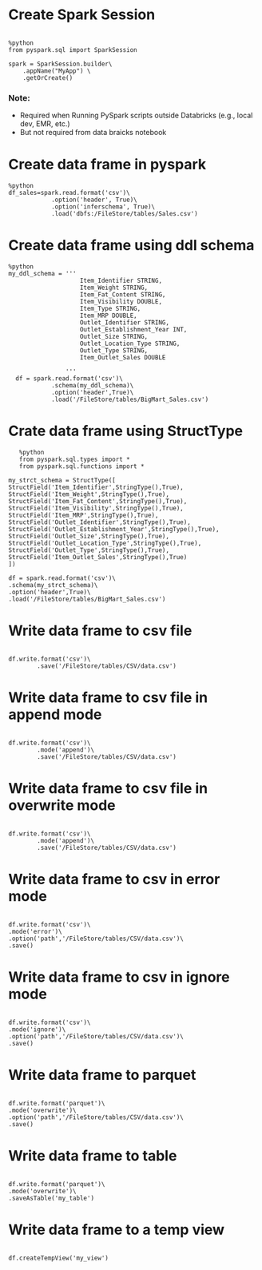 # Create Spark Session
```

%python
from pyspark.sql import SparkSession

spark = SparkSession.builder\
    .appName("MyApp") \
    .getOrCreate()

```
### Note: 
- Required when Running PySpark scripts outside Databricks (e.g., local dev, EMR, etc.)
- But not required from data braicks notebook                    
                    
# Create data frame in pyspark
```
%python
df_sales=spark.read.format('csv')\
            .option('header', True)\
            .option('inferschema', True)\
            .load('dbfs:/FileStore/tables/Sales.csv')

```
# Create data frame using ddl schema
```
%python
my_ddl_schema = '''
                    Item_Identifier STRING,
                    Item_Weight STRING,
                    Item_Fat_Content STRING, 
                    Item_Visibility DOUBLE,
                    Item_Type STRING,
                    Item_MRP DOUBLE,
                    Outlet_Identifier STRING,
                    Outlet_Establishment_Year INT,
                    Outlet_Size STRING,
                    Outlet_Location_Type STRING, 
                    Outlet_Type STRING,
                    Item_Outlet_Sales DOUBLE 

                ''' 
  df = spark.read.format('csv')\
            .schema(my_ddl_schema)\
            .option('header',True)\
            .load('/FileStore/tables/BigMart_Sales.csv')

```

   # Crate data frame using StructType
```
   %python
   from pyspark.sql.types import * 
   from pyspark.sql.functions import *  

my_strct_schema = StructType([ 
StructField('Item_Identifier',StringType(),True), 
StructField('Item_Weight',StringType(),True), 
StructField('Item_Fat_Content',StringType(),True), 
StructField('Item_Visibility',StringType(),True), 
StructField('Item_MRP',StringType(),True), 
StructField('Outlet_Identifier',StringType(),True), 
StructField('Outlet_Establishment_Year',StringType(),True), 
StructField('Outlet_Size',StringType(),True), 
StructField('Outlet_Location_Type',StringType(),True), 
StructField('Outlet_Type',StringType(),True), 
StructField('Item_Outlet_Sales',StringType(),True)
])

df = spark.read.format('csv')\
.schema(my_strct_schema)\
.option('header',True)\
.load('/FileStore/tables/BigMart_Sales.csv')

```

# Write data frame to csv file
```

df.write.format('csv')\
        .save('/FileStore/tables/CSV/data.csv')

```
# Write data frame to csv file in append mode
```

df.write.format('csv')\
        .mode('append')\
        .save('/FileStore/tables/CSV/data.csv')

```
# Write data frame to csv file in overwrite mode
```

df.write.format('csv')\
        .mode('append')\
        .save('/FileStore/tables/CSV/data.csv')

```
# Write data frame to csv in error mode
```

df.write.format('csv')\
.mode('error')\
.option('path','/FileStore/tables/CSV/data.csv')\
.save()

```
# Write data frame to csv in ignore mode
```

df.write.format('csv')\
.mode('ignore')\
.option('path','/FileStore/tables/CSV/data.csv')\
.save()

```
# Write data frame to parquet 
```

df.write.format('parquet')\
.mode('overwrite')\
.option('path','/FileStore/tables/CSV/data.csv')\
.save()

```
# Write data frame to table
```

df.write.format('parquet')\
.mode('overwrite')\
.saveAsTable('my_table')

```
# Write data frame to a temp view 
```

df.createTempView('my_view')

```

